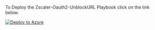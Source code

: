
To Deploy the Zscaler-Oauth2-UnblockURL Playbook click on the link below.

[![Deploy to Azure](https://aka.ms/deploytoazurebutton)](https://portal.azure.com/#create/Microsoft.Template/uri/https%3A%2F%2Fraw.githubusercontent.com%2Fzscaler%2Fmicrosoft-resources%2Fmain%2Fmicrosoft-sentinel%2Fplaybooks%2FZscaler-Oauth2-UnblockURL%2Fazuredeploy.json)